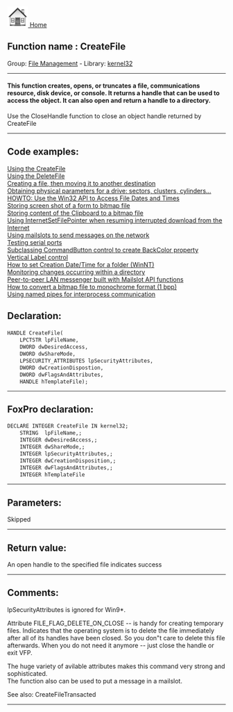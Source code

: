 [<img src="../../images/home.png"> Home ](https://github.com/VFPX/Win32API)  

## Function name : CreateFile
Group: [File Management](../../functions_group.md#File_Management)  -  Library: [kernel32](../../../libraries.md#kernel32)  
***  


#### This function creates, opens, or truncates a file, communications resource, disk device, or console. It returns a handle that can be used to access the object. It can also open and return a handle to a directory.

Use the CloseHandle function to close an object handle returned by CreateFile
***  


## Code examples:
[Using the CreateFile](../../samples/sample_010.md)  
[Using the DeleteFile](../../samples/sample_011.md)  
[Creating a file, then moving it to another destination](../../samples/sample_015.md)  
[Obtaining physical parameters for a drive: sectors, clusters, cylinders...](../../samples/sample_101.md)  
[HOWTO: Use the Win32 API to Access File Dates and Times](../../samples/sample_177.md)  
[Storing screen shot of a form to bitmap file](../../samples/sample_187.md)  
[Storing content of the Clipboard to a bitmap file](../../samples/sample_189.md)  
[Using InternetSetFilePointer when resuming interrupted download from the Internet](../../samples/sample_191.md)  
[Using mailslots to send messages on the network](../../samples/sample_269.md)  
[Testing serial ports](../../samples/sample_308.md)  
[Subclassing CommandButton control to create BackColor property](../../samples/sample_392.md)  
[Vertical Label control](../../samples/sample_398.md)  
[How to set Creation Date/Time for a folder (WinNT)](../../samples/sample_399.md)  
[Monitoring changes occurring within a directory](../../samples/sample_400.md)  
[Peer-to-peer LAN messenger built with Mailslot API functions](../../samples/sample_410.md)  
[How to convert a bitmap file to monochrome format (1 bpp)](../../samples/sample_493.md)  
[Using named pipes for interprocess communication](../../samples/sample_522.md)  

## Declaration:
```foxpro  
HANDLE CreateFile(
	LPCTSTR lpFileName,
	DWORD dwDesiredAccess,
	DWORD dwShareMode,
	LPSECURITY_ATTRIBUTES lpSecurityAttributes,
	DWORD dwCreationDispostion,
	DWORD dwFlagsAndAttributes,
	HANDLE hTemplateFile);  
```  
***  


## FoxPro declaration:
```foxpro  
DECLARE INTEGER CreateFile IN kernel32;
	STRING  lpFileName,;
	INTEGER dwDesiredAccess,;
	INTEGER dwShareMode,;
	INTEGER lpSecurityAttributes,;
	INTEGER dwCreationDisposition,;
	INTEGER dwFlagsAndAttributes,;
	INTEGER hTemplateFile  
```  
***  


## Parameters:
Skipped  
***  


## Return value:
An open handle to the specified file indicates success  
***  


## Comments:
lpSecurityAttributes is ignored for Win9*.  
  
Attribute FILE_FLAG_DELETE_ON_CLOSE -- is handy for creating temporary files. Indicates that the operating system is to delete the file immediately after all of its handles have been closed. So you don"t care to delete this file afterwards. When you do not need it anymore -- just close the handle or exit VFP.  
  
The huge variety of avilable attributes makes this command very strong and sophisticated.  
The function also can be used to put a message in a mailslot.  
  
See also: CreateFileTransacted   
  
***  

